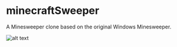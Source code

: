 # minecraftSweeper
A Minesweeper clone based on the original Windows Minesweeper. 

![alt text](https://i.imgur.com/9XuOb6g.png)
